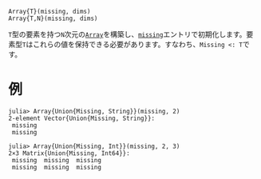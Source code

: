 ```
Array{T}(missing, dims)
Array{T,N}(missing, dims)
```

`T`型の要素を持つ`N`次元の[`Array`](@ref)を構築し、[`missing`](@ref)エントリで初期化します。要素型`T`はこれらの値を保持できる必要があります。すなわち、`Missing <: T`です。

# 例

```jldoctest
julia> Array{Union{Missing, String}}(missing, 2)
2-element Vector{Union{Missing, String}}:
 missing
 missing

julia> Array{Union{Missing, Int}}(missing, 2, 3)
2×3 Matrix{Union{Missing, Int64}}:
 missing  missing  missing
 missing  missing  missing
```
